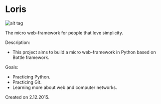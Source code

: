 # Loris
![alt tag](http://csce.uark.edu/~tbcarnei/loris/Loris.jpg)

The micro web-framework for people that love simplicity.

Description:
  - This project aims to build a micro web-framework in Python based on Bottle framework.


Goals:
  - Practicing Python.
  - Practicing Git.
  - Learning more about web and computer networks.

Created on 2.12.2015.


